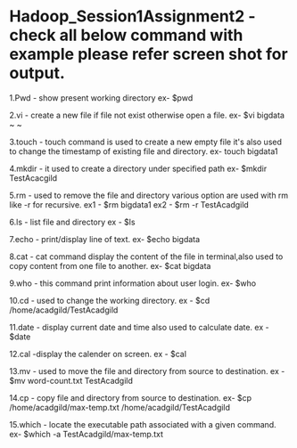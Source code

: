 # Hadoop_Session1Assignment2  - check all below command with example please refer screen shot for output.

1.Pwd - show present working directory
ex- $pwd


2.vi - create a new file if file not exist otherwise open a file.
ex- $vi bigdata
~
~


3.touch - touch command is used to create a new empty file it's also used to change the timestamp of existing file and directory.
ex- touch bigdata1


4.mkdir - it used to create a directory under specified path
ex- $mkdir TestAcacgild


5.rm - used to remove the file and directory various option are used with rm like -r for recursive.
ex1 - $rm bigdata1
ex2 - $rm -r TestAcadgild


6.ls - list file and directory
ex - $ls


7.echo - print/display line of text.
ex- $echo bigdata


8.cat - cat command display the content of the file in terminal,also used to copy content from one file to another.
ex- $cat bigdata


9.who - this command print information about user login.
ex- $who


10.cd - used to change the working directory.
ex - $cd /home/acadgild/TestAcadgild


11.date - display current date and time also used to calculate date.
ex - $date

12.cal -display the calender on screen.
ex - $cal

13.mv - used to move the file and directory from source to destination.
ex - $mv word-count.txt TestAcadgild

14.cp - copy file and directory from source to destination.
ex- $cp /home/acadgild/max-temp.txt /home/acadgild/TestAcadgild

15.which - locate the executable path associated with a given command.
ex- $which -a TestAcadgild/max-temp.txt
